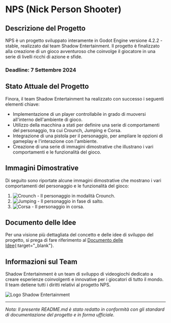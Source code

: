 # NPS (Nick Person Shooter)

## Descrizione del Progetto

NPS è un progetto sviluppato interamente in Godot Engine versione 4.2.2 - stable, realizzato dal team Shadow Entertainment. Il progetto è finalizzato alla creazione di un gioco avventuroso che coinvolge il giocatore in una serie di livelli ricchi di azione e sfide.

### Deadline: 7 Settembre 2024

## Stato Attuale del Progetto

Finora, il team Shadow Entertainment ha realizzato con successo i seguenti elementi chiave:

- Implementazione di un player controllabile in grado di muoversi all'interno dell'ambiente di gioco.
- Utilizzo della macchina a stati per definire una serie di comportamenti del personaggio, tra cui Crounch, Jumping e Corsa.
- Integrazione di una pistola per il personaggio, per ampliare le opzioni di gameplay e l'interazione con l'ambiente.
- Creazione di una serie di immagini dimostrative che illustrano i vari comportamenti e le funzionalità del gioco.

## Immagini Dimostrative

Di seguito sono riportate alcune immagini dimostrative che mostrano i vari comportamenti del personaggio e le funzionalità del gioco:

1. ![Crounch](images/crounch.png) - Il personaggio in modalità Crounch.
2. ![Jumping](images/jumping.png) - Il personaggio in fase di salto.
3. ![Corsa](images/running.png) - Il personaggio in corsa.

## Documento delle Idee

Per una visione più dettagliata del concetto e delle idee di sviluppo del progetto, si prega di fare riferimento al [Documento delle Idee](https://docs.google.com/document/d/1TCsCbW4-6m11ieZX4D781cY0ZxwOtSkFAAl03f73vTk/edit?usp=drivesdk){:target="_blank"}.

## Informazioni sul Team

Shadow Entertainment è un team di sviluppo di videogiochi dedicato a creare esperienze coinvolgenti e innovative per i giocatori di tutto il mondo. Il team detiene tutti i diritti relativi al progetto NPS.

![Logo Shadow Entertainment](images/shadow_entertainment_logo.png)

---

*Nota: Il presente README.md è stato redatto in conformità con gli standard di documentazione del progetto e in forma ufficiale.*
